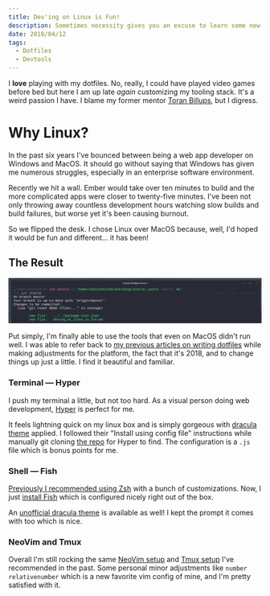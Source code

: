 ```yaml
---
title: Dev'ing on Linux is Fun!
description: Sometimes necessity gives you an excuse to learn some new fun stuff.
date: 2018/04/12
tags:
  - Dotfiles
  - Devtools
---
```


I **love** playing with my dotfiles. No, really, I could have played video games before bed but here I am up late _again_ customizing my tooling stack. It's a weird passion I have. I blame my former mentor [Toran Billups](https://github.com/toranb), but I digress.

# Why Linux?

In the past six years I've bounced between being a web app developer on Windows and MacOS. It should go without saying that Windows has given me numerous struggles, especially in an enterprise software environment.

Recently we hit a wall. Ember would take over ten minutes to build and the more complicated apps were closer to twenty-five minutes. I've been not only throwing away countless development hours watching slow builds and build failures, but worse yet it's been causing burnout.

So we flipped the desk. I chose Linux over MacOS because, well, I'd hoped it would be fun and different... it has been!

## The Result

![Dracula themed terminal prompt](/images/posts/deving_on_linux_is_fun.png)

Put simply, I'm finally able to use the tools that even on MacOS didn't run well. I was able to refer back to [my previous articles on writing dotfiles](https://wrotenwrites.com/a_modern_terminal_workflow_1/) while making adjustments for the platform, the fact that it's 2018, and to change things up just a little. I find it beautiful and familiar.

### Terminal — Hyper

I push my terminal a little, but not too hard. As a visual person doing web development, [Hyper](https://wrotenwrites.com/a_modern_terminal_workflow_1/) is perfect for me.

It feels lightning quick on my linux box and is simply gorgeous with [dracula theme](https://draculatheme.com/hyper/) applied. I followed their "Install using config file" instructions while manually git cloning [the repo](https://github.com/dracula/hyper) for Hyper to find. The configuration is a `.js` file which is bonus points for me.

### Shell — Fish

[Previously I recommended using Zsh](https://wrotenwrites.com/a_modern_terminal_workflow_3/) with a bunch of customizations. Now, I just [install Fish](https://fishshell.com/) which is configured nicely right out of the box.

An [unofficial dracula theme](https://github.com/nesl247/fish-theme-dracula) is available as well! I kept the prompt it comes with too which is nice.

### NeoVim and Tmux

Overall I'm still rocking the same [NeoVim setup](https://wrotenwrites.com/a_modern_terminal_workflow_2/) and [Tmux setup](https://wrotenwrites.com/a_modern_terminal_workflow_4/) I've recommended in the past. Some personal minor adjustments like `number relativenumber` which is a new favorite vim config of mine, and I'm pretty satisfied with it.

